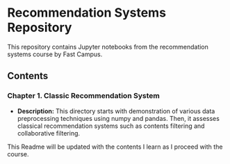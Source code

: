 # Recommendation Systems Repository

This repository contains Jupyter notebooks from the recommendation systems course by Fast Campus.

## Contents

### Chapter 1. Classic Recommendation System
- **Description:** This directory starts with demonstration of various data preprocessing techniques using numpy and pandas. Then, it assesses classical recommendation systems such as contents filtering and collaborative filtering.

This Readme will be updated with the contents I learn as I proceed with the course.